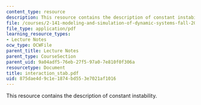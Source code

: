 ```yaml
---
content_type: resource
description: This resource contains the description of constant instability.
file: /courses/2-141-modeling-and-simulation-of-dynamic-systems-fall-2006/875dae4d9c1e1874bd553e7021af1016_interaction_stab.pdf
file_type: application/pdf
learning_resource_types:
- Lecture Notes
ocw_type: OCWFile
parent_title: Lecture Notes
parent_type: CourseSection
parent_uid: 9a04adf5-76eb-27f5-97a0-7e810f0f306a
resourcetype: Document
title: interaction_stab.pdf
uid: 875dae4d-9c1e-1874-bd55-3e7021af1016
---
```

This resource contains the description of constant instability.

